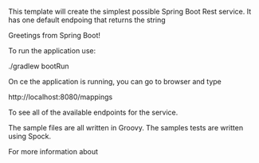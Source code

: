 This template will create the simplest possible Spring Boot
Rest service. It has one default endpoing that returns the string

Greetings from Spring Boot!


To run the application use:

./gradlew bootRun

On
ce the application is running, you can go to browser and type

http://localhost:8080/mappings

To see all of the available endpoints for the service.

The sample files are all written in Groovy.
The samples tests are written using Spock.

For more information about